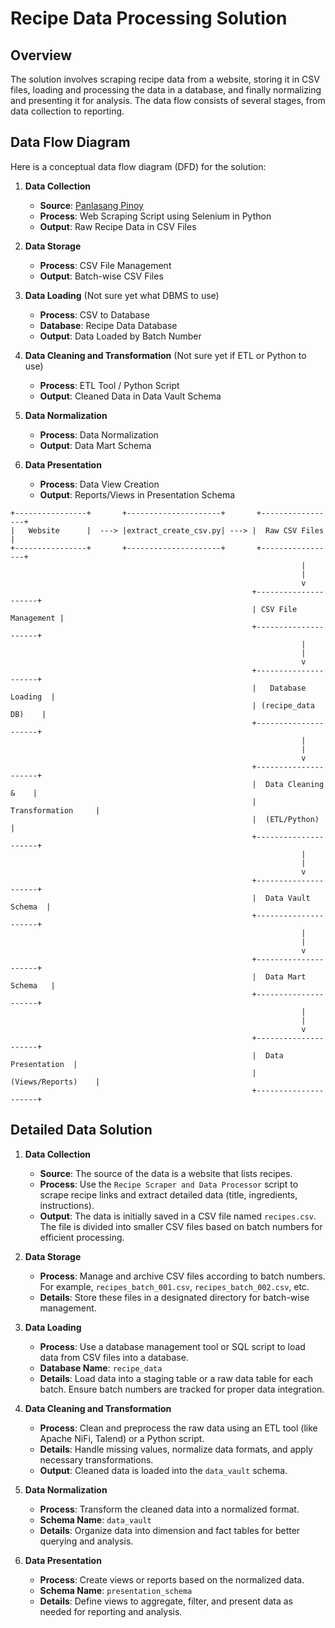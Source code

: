 # Recipe Data Processing Solution

## Overview

The solution involves scraping recipe data from a website, storing it in CSV files, loading and processing the data in a database, and finally normalizing and presenting it for analysis. The data flow consists of several stages, from data collection to reporting.

## Data Flow Diagram

Here is a conceptual data flow diagram (DFD) for the solution:

1. **Data Collection**
   - **Source**: [Panlasang Pinoy](https://panlasangpinoy.com/)
   - **Process**: Web Scraping Script using Selenium in Python
   - **Output**: Raw Recipe Data in CSV Files

2. **Data Storage**
   - **Process**: CSV File Management
   - **Output**: Batch-wise CSV Files

3. **Data Loading** (Not sure yet what DBMS to use)
   - **Process**: CSV to Database 
   - **Database**: Recipe Data Database
   - **Output**: Data Loaded by Batch Number

4. **Data Cleaning and Transformation** (Not sure yet if ETL or Python to use)
   - **Process**: ETL Tool / Python Script
   - **Output**: Cleaned Data in Data Vault Schema

5. **Data Normalization**
   - **Process**: Data Normalization
   - **Output**: Data Mart Schema

6. **Data Presentation**
   - **Process**: Data View Creation
   - **Output**: Reports/Views in Presentation Schema
  


```plaintext
+----------------+       +---------------------+       +-----------------+
|   Website      |  ---> |extract_create_csv.py| ---> |  Raw CSV Files  |
+----------------+       +---------------------+       +-----------------+
                                                                 |
                                                                 |
                                                                 v
                                                      +---------------------+
                                                      | CSV File Management |
                                                      +---------------------+
                                                                 |
                                                                 |
                                                                 v
                                                      +---------------------+
                                                      |   Database Loading  |
                                                      | (recipe_data DB)    |
                                                      +---------------------+
                                                                 |
                                                                 |
                                                                 v
                                                      +---------------------+
                                                      |  Data Cleaning &    |
                                                      |  Transformation     |
                                                      |  (ETL/Python)       |
                                                      +---------------------+
                                                                 |
                                                                 |
                                                                 v
                                                      +---------------------+
                                                      |  Data Vault Schema  |
                                                      +---------------------+
                                                                 |
                                                                 |
                                                                 v
                                                      +---------------------+
                                                      |  Data Mart Schema   |
                                                      +---------------------+
                                                                 |
                                                                 |
                                                                 v
                                                      +---------------------+
                                                      |  Data Presentation  |
                                                      |  (Views/Reports)    |
                                                      +---------------------+
```

## Detailed Data Solution

1. **Data Collection**
   - **Source**: The source of the data is a website that lists recipes.
   - **Process**: Use the `Recipe Scraper and Data Processor` script to scrape recipe links and extract detailed data (title, ingredients, instructions).
   - **Output**: The data is initially saved in a CSV file named `recipes.csv`. The file is divided into smaller CSV files based on batch numbers for efficient processing.

2. **Data Storage**
   - **Process**: Manage and archive CSV files according to batch numbers. For example, `recipes_batch_001.csv`, `recipes_batch_002.csv`, etc.
   - **Details**: Store these files in a designated directory for batch-wise management.

3. **Data Loading**
   - **Process**: Use a database management tool or SQL script to load data from CSV files into a database.
   - **Database Name**: `recipe_data`
   - **Details**: Load data into a staging table or a raw data table for each batch. Ensure batch numbers are tracked for proper data integration.

4. **Data Cleaning and Transformation**
   - **Process**: Clean and preprocess the raw data using an ETL tool (like Apache NiFi, Talend) or a Python script.
   - **Details**: Handle missing values, normalize data formats, and apply necessary transformations.
   - **Output**: Cleaned data is loaded into the `data_vault` schema.

5. **Data Normalization**
   - **Process**: Transform the cleaned data into a normalized format.
   - **Schema Name**: `data_vault`
   - **Details**: Organize data into dimension and fact tables for better querying and analysis.

6. **Data Presentation**
   - **Process**: Create views or reports based on the normalized data.
   - **Schema Name**: `presentation_schema`
   - **Details**: Define views to aggregate, filter, and present data as needed for reporting and analysis.

